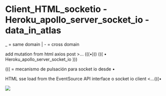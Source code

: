 # Client_HTML_socketio - Heroku_apollo_server_socket_io - data_in_atlas

_ = same domain | - = cross domain

add mutation from html axios post >... (((•))) 
((( • Heroku_apollo_server_socket_io )))

((( = mecanismo de pulsación para socket io desde •

HTML sse load from the EventSource API interface o socket io client <...(((•

<img src="https://user-images.githubusercontent.com/25323947/72556878-94f69480-386d-11ea-8ef9-ad568d621fb2.png">


